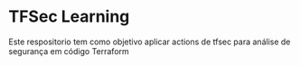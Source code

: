# TFSec Learning
Este respositorio tem como objetivo aplicar actions de tfsec para análise de segurança em código Terraform
